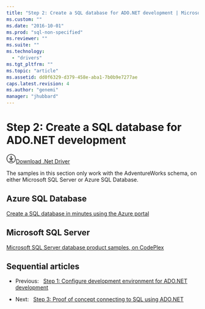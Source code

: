 ```yaml
---
title: "Step 2: Create a SQL database for ADO.NET development | Microsoft Docs"
ms.custom: ""
ms.date: "2016-10-01"
ms.prod: "sql-non-specified"
ms.reviewer: ""
ms.suite: ""
ms.technology: 
  - "drivers"
ms.tgt_pltfrm: ""
ms.topic: "article"
ms.assetid: dd0f6329-d379-458e-aba1-7b0b9e7277ae
caps.latest.revision: 4
ms.author: "genemi"
manager: "jhubbard"
---
```

# Step 2: Create a SQL database for ADO.NET development
![Download](../../ssdt/media/download.png)[Download .Net Driver](https://msdn.microsoft.com/vstudio/aa496123.aspx)

The samples in this section only work with the AdventureWorks schema, on either Microsoft SQL Server or Azure SQL Database.  
 
 ## Azure SQL Database
 [Create a SQL database in minutes using the Azure portal](https://azure.microsoft.com/documentation/articles/sql-database-get-started/)
 
 ## Microsoft SQL Server 
 [Microsoft SQL Server database product samples, on CodePlex](http://msftdbprodsamples.codeplex.com/)

## Sequential articles

- Previous:&nbsp;&nbsp;&nbsp;[Step 1: Configure development environment for ADO.NET development](../../connect/ado-net/step-1--configure-development-environment-for-ado.net-development.md)

- Next:&nbsp;&nbsp;&nbsp;[Step 3: Proof of concept connecting to SQL using ADO.NET](../../connect/ado-net/step-3--proof-of-concept-connecting-to-sql-using-ado.net.md)  
